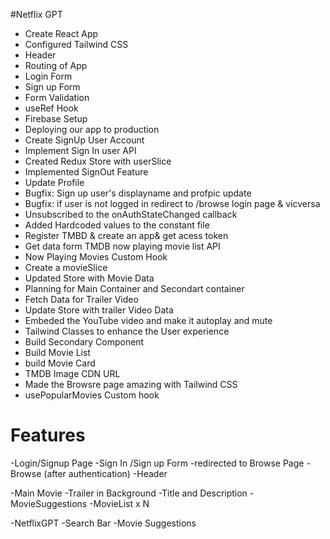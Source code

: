 #Netflix GPT

- Create React App
- Configured Tailwind CSS
- Header
- Routing of App
- Login Form
- Sign up Form
- Form Validation
- useRef Hook
- Firebase Setup
- Deploying our app to production
- Create SignUp User Account
- Implement Sign In user API
- Created Redux Store with userSlice
- Implemented SignOut Feature
- Update Profile
- Bugfix: Sign up user's displayname and profpic update
- Bugfix: if user is not logged in redirect to /browse login page & vicversa
- Unsubscribed to the onAuthStateChanged callback
- Added Hardcoded values to the constant file
- Register TMBD & create an app& get acess token
- Get data form TMDB now playing movie list API
- Now Playing Movies Custom Hook
- Create a movieSlice
- Updated Store with Movie Data
- Planning for Main Container and Secondart container
- Fetch Data for Trailer Video
- Update Store with trailer Video Data
- Embeded the YouTube video and make it autoplay and mute
- Tailwind Classes to enhance the User experience
- Build Secondary Component
- Build Movie List
- build Movie Card
- TMDB Image CDN URL
- Made the Browsre page amazing with Tailwind CSS
- usePopularMovies Custom hook

# Features

-Login/Signup Page
-Sign In /Sign up Form
-redirected to Browse Page
-Browse (after authentication)
-Header

-Main Movie
-Trailer in Background
-Title and Description
-MovieSuggestions
-MovieList x N

-NetflixGPT
-Search Bar
-Movie Suggestions
